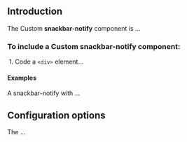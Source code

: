 ## Introduction

The Custom **snackbar-notify** component is ...

### To include a Custom **snackbar-notify** component:

&nbsp;1. Code a `<div>` element...

#### Examples

A snackbar-notify with ...

## Configuration options

The ...
